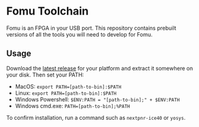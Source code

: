 # Fomu Toolchain

Fomu is an FPGA in your USB port.  This repository contains prebuilt versions of all the tools you will need to develop for Fomu.

## Usage

Download the [latest release](https://github.com/im-tomu/fomu-toolchain/releases/latest) for your platform and extract it somewhere on your disk.  Then set your PATH:

* MacOS: `export PATH=[path-to-bin]:$PATH`
* Linux: `export PATH=[path-to-bin]:$PATH`
* Windows Powershell: `$ENV:PATH = "[path-to-bin];" + $ENV:PATH`
* Windows cmd.exe: `PATH=[path-to-bin];%PATH`

To confirm installation, run a command such as `nextpnr-ice40` or `yosys`.